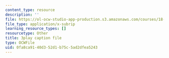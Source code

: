 ```yaml
---
content_type: resource
description: ''
file: https://ol-ocw-studio-app-production.s3.amazonaws.com/courses/18-06sc-linear-algebra-fall-2011/0fa8ca9140d352d1b75c5ad2dfea5243_pSbafxDHdgE.vtt
file_type: application/x-subrip
learning_resource_types: []
resourcetype: Other
title: 3play caption file
type: OCWFile
uid: 0fa8ca91-40d3-52d1-b75c-5ad2dfea5243
---
```

